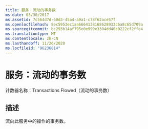 ```yaml
---
title: 服务：流动的事务数
ms.date: 03/30/2017
ms.assetid: 7c564d7d-60d3-45a4-a9a1-c78f62ace57f
ms.openlocfilehash: 8ec5953ec1aa6664138168628933c6a8c65d709a
ms.sourcegitcommit: bc293b14af795e0e999e3304dd40c0222cf2ffe4
ms.translationtype: MT
ms.contentlocale: zh-CN
ms.lasthandoff: 11/26/2020
ms.locfileid: "96236814"
---
```

# <a name="service-transactions-flowed"></a>服务：流动的事务数

计数器名称：Transactions Flowed（流动的事务数）  
  
## <a name="description"></a>描述  

 流向此服务中的操作的事务数。
